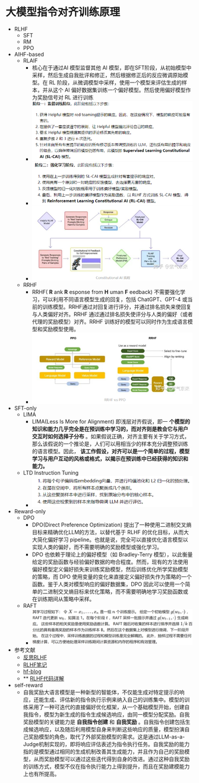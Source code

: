# 大模型指令对齐训练原理
- RLHF
    - SFT
    - RM
    - PPO
- AIHF-based
    - RLAIF
        - 核心在于通过AI 模型监督其他 AI 模型，即在SFT阶段，从初始模型中采样，然后生成自我批评和修正，然后根据修正后的反应微调原始模型。在 RL 阶段，从微调模型中采样，使用一个模型来评估生成的样本，并从这个 AI 偏好数据集训练一个偏好模型。然后使用偏好模型作为奖励信号对 RL 进行训练
        -  ![图片](./大模型指令对齐训练原理-幕布图片-66790-431124.jpg)
        -  ![图片](./大模型指令对齐训练原理-幕布图片-698177-674815.jpg)
        -  ![图片](./大模型指令对齐训练原理-幕布图片-403984-667932.jpg)
    - RRHF
        - RRHF( **R** ank **R** esponse from **H** uman **F** eedback) 不需要强化学习，可以利用不同语言模型生成的回复，包括 ChatGPT、GPT-4 或当前的训练模型。RRHF通过对回复进行评分，并通过排名损失来使回复与人类偏好对齐。RRHF 通过通过排名损失使评分与人类的偏好（或者代理的奖励模型）对齐。RRHF 训练好的模型可以同时作为生成语言模型和奖励模型使用。
        -  ![图片](./大模型指令对齐训练原理-幕布图片-910678-513185.jpg)
- SFT-only
    - LIMA
        - LIMA(Less Is More for Alignment) 即浅层对齐假说，即一 **个模型的知识和能力几乎完全是在预训练中学习的，而对齐则是教会它与用户交互时如何选择子分布** 。如果假说正确，对齐主要有关于学习方式，那么该假说的一个推论是，人们可以用相当少的样本充分调整预训练的语言模型。因此， **该工作假设，对齐可以是一个简单的过程，模型学习与用户互动的风格或格式，以揭示在预训练中已经获得的知识和能力。**
    - LTD Instruction Tuning
        -  ![图片](./大模型指令对齐训练原理-幕布图片-800902-856021.jpg)
- Reward-only
    - DPO
        - DPO(Direct Preference Optimization) 提出了一种使用二进制交叉熵目标来精确优化LLM的方法，以替代基于 RLHF 的优化目标，从而大大简化偏好学习 pipeline。也就是说，完全可以直接优化语言模型以实现人类的偏好，而不需要明确的奖励模型或强化学习。
        - DPO 也依赖于理论上的偏好模型（如 Bradley-Terry 模型），以此衡量给定的奖励函数与经验偏好数据的吻合程度。然而，现有的方法使用偏好模型定义偏好损失来训练奖励模型，然后训练优化所学奖励模型的策略，而 DPO 使用变量的变化来直接定义偏好损失作为策略的一个函数。鉴于人类对模型响应的偏好数据集，DPO 因此可以使用一个简单的二进制交叉熵目标来优化策略，而不需要明确地学习奖励函数或在训练期间从策略中采样。
    - RAFT
        -  ![图片](./大模型指令对齐训练原理-幕布图片-940998-310084.jpg)
- 参考文献
    -  [反思RLHF]("https://mp.weixin.qq.com/s/e3E_XsZTiNMNYqzzi6Pbjw")
    -  [RLHF笔记]("https://mathpretty.com/16017.html")
    -  [hf-blog]("https://huggingface.co/blog/zh/rlhf")
    - ** [RLHF代码详解]("https://zhuanlan.zhihu.com/p/624589622")
- self-reward
    - 自我奖励大语言模型是一种新型的智能体，不仅能生成对特定提示的响应，还能生成、评估新的指令执行示例来纳入自己的训练集中。模型的训练采用了一种可迭代的直接偏好优化框架，从一个基础模型开始，创建自我指令，模型为新生成的指令生成候选响应，由同一模型分配奖励。自我奖励模型的关键能力是 **自我指令创建** 和 **自我奖励** 。自我指令创建包括生成候选响应，以及随后利用模型自身来判断这些响应的质量，模型扮演自己奖励模型的角色，取代了外部奖励模型的需求。这是通过LLM-as-a-Judge机制实现的，即将响应评估表述为指令执行任务。自我奖励的能力指的是模型通过相同的生成机制改善其生成能力，并且作为自己的奖励模型，从而奖励模型可以通过这些迭代得到自身的改进。通过这种自我奖励的训练方式，模型不仅在指令执行能力上得到提升，而且在奖励建模能力上也有所提高。